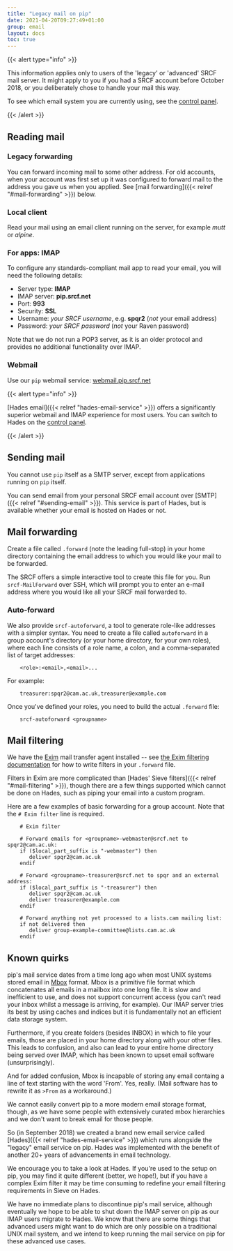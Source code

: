 ```yaml
---
title: "Legacy mail on pip"
date: 2021-04-20T09:27:49+01:00
group: email
layout: docs
toc: true
---
```


{{< alert type="info" >}}

This information applies only to users of the 'legacy' or 'advanced'
SRCF mail server. It might apply to you if you had a SRCF account before
October 2018, or you deliberately chose to handle your mail this way.

To see which email system you are currently using, see the [control
panel](https://control.srcf.net/member).

{{< /alert >}}

## Reading mail

### Legacy forwarding

You can forward incoming mail to some other address. For old accounts,
when your account was first set up it was configured to forward mail to
the address you gave us when you applied. See
[mail forwarding]({{< relref "#mail-forwarding" >}}) below.

### Local client

Read your mail using an email client running on the server, for example
*mutt* or *alpine*.

### For apps: IMAP

To configure any standards-compliant mail app to read your email, you
will need the following details:

- Server type: **IMAP**
- IMAP server: **pip.srcf.net**
- Port: **993**
- Security: **SSL**
- Username: *your SRCF username*, e.g. **spqr2** (*not* your email
    address)
- Password: *your SRCF password* (*not* your Raven password)

Note that we do not run a POP3 server, as it is an older protocol and
provides no additional functionality over IMAP.

### Webmail

Use our `pip` webmail service:
[webmail.pip.srcf.net](https://webmail.pip.srcf.net)

{{< alert type="info" >}}

[Hades email]({{< relref "hades-email-service" >}}) offers a significantly superior
webmail and IMAP experience for most users. You can switch to Hades on
the [control panel](https://control.srcf.net/member).

{{< /alert >}}

## Sending mail

You cannot use `pip` itself as a SMTP server, except from applications
running on `pip` itself.

You can send email from your personal SRCF email account over
[SMTP]({{< relref "#sending-email" >}}). This service is part of Hades, but is
available whether your email is hosted on Hades or not.

## Mail forwarding

Create a file called `.forward` (note the leading full-stop) in your
home directory containing the email address to which you would like your
mail to be forwarded.

The SRCF offers a simple interactive tool to create this file for you.
Run `srcf-MailForward` over SSH, which will prompt you to enter an
e-mail address where you would like all your SRCF mail forwarded to.

### Auto-forward

We also provide `srcf-autoforward`, a tool to generate role-like
addresses with a simpler syntax. You need to create a file called
`autoforward` in a group account's directory (or your home directory,
for your own roles), where each line consists of a role name, a colon,
and a comma-separated list of target addresses:

```
    <role>:<email>,<email>...
```

For example:

```
    treasurer:spqr2@cam.ac.uk,treasurer@example.com
```

Once you've defined your roles, you need to build the actual `.forward`
file:

```
    srcf-autoforward <groupname>
```

## Mail filtering

We have the [Exim](https://www.exim.org) mail transfer agent installed
-- see [the Exim filtering
documentation](https://www.exim.org/exim-html-current/doc/html/spec_html/filter_ch01.html)
for how to write filters in your `.forward` file.

Filters in Exim are more complicated than [Hades' Sieve filters]({{< relref "#mail-filtering" >}}), though there are
a few things supported which cannot be done on Hades, such as piping
your email into a custom program.

Here are a few examples of basic forwarding for a group account. Note
that the `# Exim filter` line is required.

```exim
    # Exim filter

    # Forward emails for <groupname>-webmaster@srcf.net to spqr2@cam.ac.uk:
    if ($local_part_suffix is "-webmaster") then
       deliver spqr2@cam.ac.uk
    endif

    # Forward <groupname>-treasurer@srcf.net to spqr and an external address:
    if ($local_part_suffix is "-treasurer") then
       deliver spqr2@cam.ac.uk
       deliver treasurer@example.com
    endif

    # Forward anything not yet processed to a lists.cam mailing list:
    if not delivered then
       deliver group-example-committee@lists.cam.ac.uk
    endif
```

## Known quirks

pip's mail service dates from a time long ago when most UNIX systems
stored email in [Mbox](https://en.wikipedia.org/wiki/Mbox) format. Mbox
is a primitive file format which concatenates all emails in a mailbox
into one long file. It is slow and inefficient to use, and does not
support concurrent access (you can't read your inbox whilst a message
is arriving, for example). Our IMAP server tries its best by using
caches and indices but it is fundamentally not an efficient data storage
system.

Furthermore, if you create folders (besides INBOX) in which to file your
emails, those are placed in your home directory along with your other
files. This leads to confusion, and also can lead to your entire home
directory being served over IMAP, which has been known to upset email
software (unsurprisingly).

And for added confusion, Mbox is incapable of storing any email containg
a line of text starting with the word 'From'. Yes, really. (Mail
software has to rewrite it as `>From` as a workaround.)

We cannot easily convert pip to a more modern email storage format,
though, as we have some people with extensively curated mbox hierarchies
and we don't want to break email for those people.

So (in September 2018) we created a brand new email service called
[Hades]({{< relref "hades-email-service" >}}) which runs alongside the "legacy"
email service on pip. Hades was implemented with the benefit of another
20+ years of advancements in email technology.

We encourage you to take a look at Hades. If you're used to the setup
on pip, you may find it quite different (better, we hope!), but if you
have a complex Exim filter it may be time consuming to redefine your
email filtering requirements in Sieve on Hades.

We have no immediate plans to discontinue pip's mail service, although
eventually we hope to be able to shut down the IMAP server on pip as our
IMAP users migrate to Hades. We know that there are some things that
advanced users might want to do which are only possible on a traditional
UNIX mail system, and we intend to keep running the mail service on pip
for these advanced use cases.
